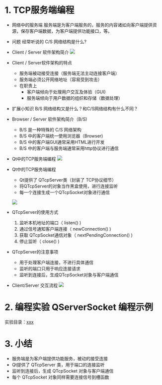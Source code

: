 # 1. TCP服务端编程
- 网络中的服务端
    服务端是为客户端服务的，服务的内容诸如向客户端提供资源，保存客户端数据，为客户端提供功能接口，等。

- 问题
    经常听说的 C/S 网络结构是什么?

- Client / Server 软件架构简介
    ![](_v_images_/.png)

- Client / Server软件架构的特点
    - 服务端被动接受连接（服务端无法主动连接客户端）
    - 服务端必须公开网络地址（容易受到攻击）
    - 在职责上
        - 客户端倾向于处理用户交互及体验（GUI)
        - 服务端倾向于用户数据的组织和存储（数据处理）

- 扩展小知识
    B/S 网络结构又是什么？和C/S网络结构有什么不同？

-  Browser / Server 软件架构简介（B/S)
    - B/S 是一种特殊的 C/S 网络架构
    - B/S 中的客户端统一使用浏览器（Browser)
    - B/S 中的客户端GUI通常采用HTML进行开发
    - B/S 中的客户端与服务端通常采用http协议进行通信

-  Qt中的TCP服务端编程
    ![](_v_images_/.png)

- Qt中的TCP服务端编程
    - Qt提供了 QTcpServer类（封装了 TCP协议细节）
    - 将QTcpServer的对象当作黑盒使用，进行连接监听
    - 每一个连接生成一个QTcpSocket对象进行通信

    ![](_v_images_/.png)

-  QTcpServer的使用方式
    1. 监听本机地址的端口（ listen() )
    2. 通过信号通知客户端连接（ newConnection() )
    3. 获取 QTcpSocket通信对象（ nextPendingConnection() )
    4. 停止监听（ close() )

- QTcpServer的注意事项
    - 用于处理客户端连接，不进行具体通信
    - 监听的端口只用于响应连接请求
    - 监听到连接后，生成QTcpSocket对象与客户端通信

-  Client/Server 交互流程
    ![](_v_images_/.png)

# 2. 编程实验 QServerSocket 编程示例
实验目录：[xxx](vx_attachments\xxx)

# 3. 小结
- 服务端是为客户端提供功能服务，被动的接受连接
- Qt提供了 QTcpServer 类，用于端口的连接监听
- 监听到连接后，生成 QTcpSocket 对象与客户端通信
- 每个 QTcpSocket 对象同样需要连接信号到槽函数

